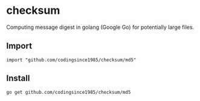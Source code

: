 checksum
=

Computing message digest in golang (Google Go) for potentially large files.

Import
-
`import "github.com/codingsince1985/checksum/md5"`

Install
-
`go get github.com/codingsince1985/checksum/md5`
